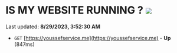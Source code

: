 # IS MY WEBSITE RUNNING ? [![](https://img.shields.io/static/v1?label=Sponsor&message=%E2%9D%A4&logo=GitHub&color=%23fe8e86)](https://github.com/sponsors/<username>)

Last updated: **8/29/2023, 3:52:30 AM**

- `GET` [https://youssefservice.me](https://youssefservice.me) - **Up** (847ms)
